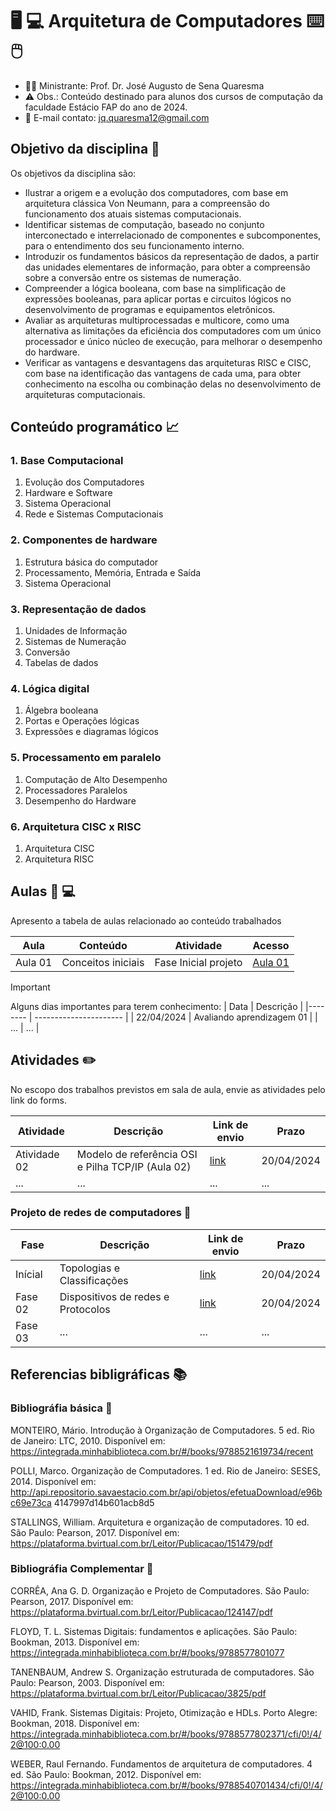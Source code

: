 # 🖥️ 💻  Arquitetura de Computadores ⌨️🖱️  #
* 👨‍🏫 Ministrante: Prof. Dr. José Augusto de Sena Quaresma
* ⚠️ Obs.: Conteúdo destinado para alunos dos cursos de computação da faculdade Estácio FAP do ano de 2024.
* 📧 E-mail contato: jq.quaresma12@gmail.com
  
## Objetivo da disciplina 🎯 ##
Os objetivos da disciplina são: 
* Ilustrar a origem e a evolução dos computadores, com base em arquitetura clássica Von Neumann, para a compreensão do funcionamento dos atuais sistemas computacionais.
* Identificar sistemas de computação, baseado no conjunto interconectado e inter­relacionado de componentes e subcomponentes, para o entendimento dos seu funcionamento interno.
* Introduzir os fundamentos básicos da representação de dados, a partir das unidades elementares de informação, para obter a compreensão sobre a conversão entre os sistemas de numeração.
* Compreender a lógica booleana, com base na simplificação de expressões booleanas, para aplicar portas e circuitos lógicos no desenvolvimento de programas e equipamentos eletrônicos.
* Avaliar as arquiteturas multiprocessadas e multicore, como uma alternativa as limitações da eficiência dos computadores com um único processador e único núcleo de execução, para melhorar o desempenho do hardware.
* Verificar as vantagens e desvantagens das arquiteturas RISC e CISC, com base na identificação das vantagens de cada uma, para obter conhecimento na escolha ou combinação delas no desenvolvimento de arquiteturas computacionais. 


## Conteúdo programático  :chart_with_upwards_trend: ##

### 1. Base Computacional ###
1. Evolução dos Computadores
2. Hardware e Software
3. Sistema Operacional
4. Rede e Sistemas Computacionais
    
### 2. Componentes de hardware ### 
1. Estrutura básica do computador
2. Processamento, Memória, Entrada e Saída
3. Sistema Operacional
    
### 3. Representação de dados ### 
1. Unidades de Informação
2. Sistemas de Numeração
3. Conversão
4. Tabelas de dados

### 4. Lógica digital
1. Álgebra booleana
2. Portas e Operações lógicas
3. Expressões e diagramas lógicos 

### 5. Processamento em paralelo ###
1. Computação de Alto Desempenho
2. Processadores Paralelos
3. Desempenho do Hardware 

### 6. Arquitetura CISC x RISC ###
1. Arquitetura CISC
2. Arquitetura RISC



## Aulas :microphone: :computer: ##

Apresento a tabela de aulas relacionado ao conteúdo trabalhados

| Aula    | Conteúdo              | Atividade         | Acesso      |
|-------- | ----------------------|------------------ | ----------- 
| Aula 01 | Conceitos iniciais    | Fase Inicial projeto | [Aula 01](redes-computadores/Aula01_Fundamentos_Redes.pdf)        |




> [!IMPORTANT]  
> Alguns dias importantes para terem conhecimento:
> | Data       | Descrição                     | 
> |--------    | ----------------------        |
> | 22/04/2024 | Avaliando aprendizagem  01    |
> | ...        | ...                           |




## Atividades :pencil2: ##

No escopo dos trabalhos previstos em sala de aula, envie as atividades pelo link do forms.


| Atividade | Descrição | Link de envio | Prazo |
|---------- | ----------|-------------- | ----- |
| Atividade 02 | Modelo de referência OSI e Pilha TCP/IP (Aula 02)  | [link](https://forms.gle/Ng7GWxCg6UiYzY396) | 20/04/2024 |
| ... | ...  | ... | ... |



### Projeto de redes de computadores :pushpin: ###

| Fase | Descrição | Link de envio | Prazo |
|---------- | ----------|-------------- | ----- |
|Inícial | Topologias e Classificações | [link](https://forms.gle/Goiuxtjd6v8h1S7h8) | 20/04/2024 |
|Fase 02 | Dispositivos de redes e Protocolos | [link](https://forms.gle/uNVDgJJ4632rJpmY9) | 20/04/2024 |
|Fase 03 | ... |... | ... |




## Referencias bibligráficas :books: ## 

### Bibliográfia básica :book: ###

MONTEIRO, Mário. Introdução à Organização de Computadores. 5 ed. Rio de Janeiro: LTC, 2010. Disponível em: https://integrada.minhabiblioteca.com.br/#/books/978­85­216­1973­4/recent 

POLLI, Marco. Organização de Computadores. 1 ed. Rio de Janeiro: SESES, 2014. Disponível em: http://api.repositorio.savaestacio.com.br/api/objetos/efetuaDownload/e96bc69e­73ca­ 4147­997d­14b601acb8d5 

STALLINGS, William. Arquitetura e organização de computadores. 10 ed. São Paulo: Pearson, 2017. Disponível em: https://plataforma.bvirtual.com.br/Leitor/Publicacao/151479/pdf 


### Bibliográfia Complementar :book: ###

CORRÊA, Ana G. D. Organização e Projeto de Computadores. São Paulo: Pearson, 2017. Disponível em: https://plataforma.bvirtual.com.br/Leitor/Publicacao/124147/pdf 

FLOYD, T. L. Sistemas Digitais: fundamentos e aplicações. São Paulo: Bookman, 2013. Disponível em: https://integrada.minhabiblioteca.com.br/#/books/9788577801077 

TANENBAUM, Andrew S. Organização estruturada de computadores. São Paulo: Pearson, 2003. Disponível em: https://plataforma.bvirtual.com.br/Leitor/Publicacao/3825/pdf 

VAHID, Frank. Sistemas Digitais: Projeto, Otimização e HDLs. Porto Alegre: Bookman, 2018. Disponível em: https://integrada.minhabiblioteca.com.br/#/books/9788577802371/cfi/0!/4/2@100:0.00 

WEBER, Raul Fernando. Fundamentos de arquitetura de computadores. 4 ed. São Paulo: Bookman, 2012. Disponível em: https://integrada.minhabiblioteca.com.br/#/books/9788540701434/cfi/0!/4/2@100:0.00 


